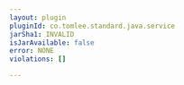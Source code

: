 ```yaml
---
layout: plugin
pluginId: co.tomlee.standard.java.service
jarSha1: INVALID
isJarAvailable: false
error: NONE
violations: []

---
```

